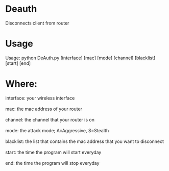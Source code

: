 # Deauth
Disconnects client from router

# Usage
Usage: python DeAuth.py [interface]  [mac]  [mode]  [channel] [blacklist] [start] [end]

# Where:
   interface: your wireless interface<br /><br />
   mac: the mac address of your router<br /><br />
   channel: the channel that your router is on<br /><br />
   mode: the attack mode; A=Aggressive, S=Stealth<br /><br />
   blacklist: the list that contains the mac address that you want to disconnect<br /><br />
   start: the time the program will start everyday<br /><br />
   end: the time the program will stop everyday
  
